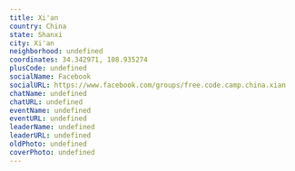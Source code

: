 ```yaml
---
title: Xi'an
country: China
state: Shanxi
city: Xi'an
neighborhood: undefined
coordinates: 34.342971, 108.935274
plusCode: undefined
socialName: Facebook
socialURL: https://www.facebook.com/groups/free.code.camp.china.xian
chatName: undefined
chatURL: undefined
eventName: undefined
eventURL: undefined
leaderName: undefined
leaderURL: undefined
oldPhoto: undefined
coverPhoto: undefined
---
```

